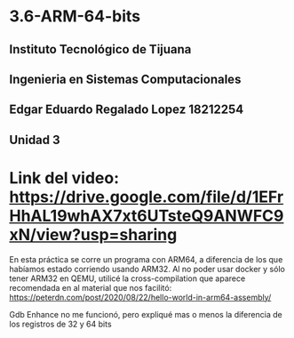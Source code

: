 # 3.6-ARM-64-bits

## Instituto Tecnológico de Tijuana
## Ingenieria en Sistemas Computacionales


## Edgar Eduardo Regalado Lopez 18212254
## Unidad 3


# Link del video: https://drive.google.com/file/d/1EFrHhAL19whAX7xt6UTsteQ9ANWFC9xN/view?usp=sharing

En esta práctica se corre un programa con ARM64, a diferencia de los que habíamos estado corriendo usando ARM32.
Al no poder usar docker y sólo tener ARM32 en QEMU, utilicé la cross-compilation que aparece recomendada
en al material que nos facilitó:
https://peterdn.com/post/2020/08/22/hello-world-in-arm64-assembly/

Gdb Enhance no me funcionó, pero expliqué mas o menos la diferencia de los registros de 32 y 64 bits
